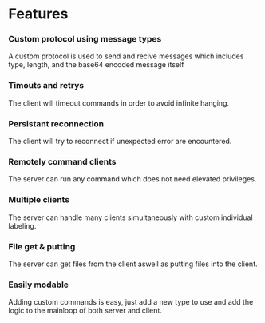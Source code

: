 # Features

### Custom protocol using message types
A custom protocol is used to send and recive messages which includes type, length, and the base64 encoded message itself

### Timouts and retrys
The client will timeout commands in order to avoid infinite hanging.

### Persistant reconnection
The client will try to reconnect if unexpected error are encountered.

### Remotely command clients
The server can run any command which does not need elevated privileges.

### Multiple clients
The server can handle many clients simultaneously with custom individual labeling.

### File get & putting
The server can get files from the client aswell as putting files into the client.

### Easily modable
Adding custom commands is easy, just add a new type to use and add the logic to the mainloop of both server and client.
